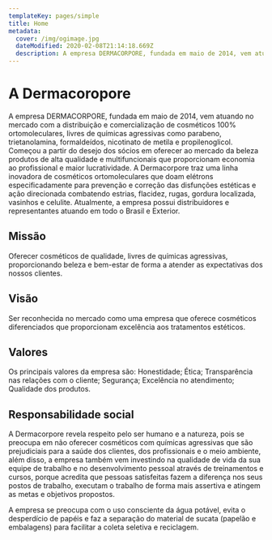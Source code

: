 ```yaml
---
templateKey: pages/simple
title: Home
metadata:
  cover: /img/ogimage.jpg
  dateModified: 2020-02-08T21:14:18.669Z
  description: A empresa DERMACORPORE, fundada em maio de 2014, vem atuando no mercado com a distribuição e comercialização de cosméticos 100% ortomoleculares, livres de químicas agressivas como parabeno, trietanolamina, formaldeídos, nicotinato de metila e propilenoglicol.
---
```


# A Dermacoropore

A empresa DERMACORPORE, fundada em maio de 2014, vem atuando no mercado com a distribuição e comercialização de cosméticos 100% ortomoleculares, livres de químicas agressivas como parabeno, trietanolamina, formaldeídos, nicotinato de metila e propilenoglicol. Começou a partir do desejo dos sócios em oferecer ao mercado da beleza produtos de alta qualidade e multifuncionais que proporcionam economia ao profissional e maior lucratividade.
A Dermacorpore traz uma linha inovadora de cosméticos ortomoleculares que doam elétrons especificadamente para prevenção e correção das disfunções estéticas e ação direcionada combatendo estrias, flacidez, rugas, gordura localizada, vasinhos e celulite. Atualmente, a empresa possui distribuidores e representantes atuando em todo o Brasil e Exterior.

## Missão

Oferecer cosméticos de qualidade, livres de químicas agressivas, proporcionando beleza e bem-estar de forma a atender as expectativas dos nossos clientes.

## Visão

Ser reconhecida no mercado como uma empresa que oferece cosméticos diferenciados que proporcionam excelência aos tratamentos estéticos.

## Valores

Os principais valores da empresa são:
Honestidade;
Ética;
Transparência nas relações com o cliente;
Segurança;
Excelência no atendimento;
Qualidade dos produtos.

## Responsabilidade social

A Dermacorpore revela respeito pelo ser humano e a natureza, pois se preocupa em não oferecer cosméticos com químicas agressivas que são prejudiciais para a saúde dos clientes, dos profissionais e o meio ambiente, além disso, a empresa também vem investindo na qualidade de vida da sua equipe de trabalho e no desenvolvimento pessoal através de treinamentos e cursos, porque acredita que pessoas satisfeitas fazem a diferença nos seus postos de trabalho, executam o trabalho de forma mais assertiva e atingem as metas e objetivos propostos.

A empresa se preocupa com o uso consciente da água potável, evita o desperdício de papéis e faz a separação do material de sucata (papelão e embalagens) para facilitar a coleta seletiva e reciclagem.
